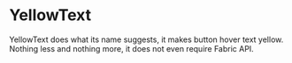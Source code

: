 # YellowText

YellowText does what its name suggests, it makes button hover text yellow. Nothing less and nothing more, it does not even require Fabric API.

